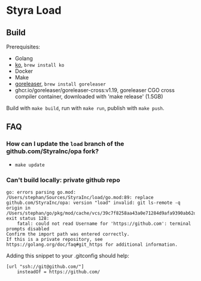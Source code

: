 # Styra Load

## Build

Prerequisites:

- Golang
- [ko](https://github.com/ko-build/ko), `brew install ko`
- Docker
- Make
- [goreleaser](https://goreleaser.com), `brew install goreleaser`
- ghcr.io/goreleaser/goreleaser-cross:v1.19, goreleaser CGO cross compiler container, downloaded with 'make release' (1.5GB)

Build with `make build`, run with `make run`, publish with `make push`.

## FAQ

### How can I update the `load` branch of the github.com/StyraInc/opa fork?

- `make update`

### Can't build locally: private github repo

````
go: errors parsing go.mod:
/Users/stephan/Sources/StyraInc/load/go.mod:89: replace github.com/StyraInc/opa: version "load" invalid: git ls-remote -q origin in /Users/stephan/go/pkg/mod/cache/vcs/39c7f8258aa43a0e71284d9afa9390ab62dcf0466b0baf3bc3feef290c1fe63d: exit status 128:
	fatal: could not read Username for 'https://github.com': terminal prompts disabled
Confirm the import path was entered correctly.
If this is a private repository, see https://golang.org/doc/faq#git_https for additional information.
````

Adding this snippet to your .gitconfig should help:
```
[url "ssh://git@github.com/"]
	insteadOf = https://github.com/
```
